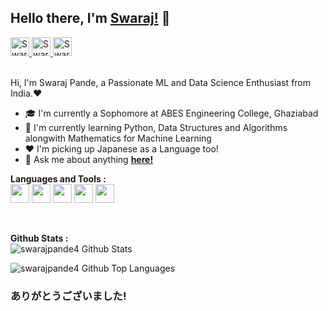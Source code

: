 ## Hello there, I'm [**Swaraj!**](https://github.com/swarajpande4) 👋

<a href="https://www.linkedin.com/in/swaraj-pande-621130189/"> 
    <img aling="left" alt="Swaraj Pande | LinkedIn" width=30px
    src="https://img.icons8.com/fluent/2x/linkedin.png">
</a>
<a href="https://twitter.com/PandeSwaraj"> 
    <img aling="left" alt="Swaraj Pande | Twitter" width=30px
    src="https://img.icons8.com/fluent/2x/twitter.png">
</a>
<a href="https://discord.gg/TV7SDz"> 
    <img aling="left" alt="Swaraj Pande | Discord" width=30px
    src="https://img.icons8.com/fluent/2x/discord-logo.png">
</a>

<br />
<br />

Hi, I'm Swaraj Pande, a Passionate ML and Data Science Enthusiast from India.❤️
- 🎓 I'm currently a Sophomore at ABES Engineering College, Ghaziabad
- 🔎 I'm currently learning Python, Data Structures and Algorithms alongwith Mathematics for Machine Learning
- ❤️ I'm picking up Japanese as a Language too!
- 💬 Ask me about anything [**here!**](https://github.com/swarajpande4/swarajpande4/issues)

**Languages and Tools :**
<br />
<code><img height="30"
    src="https://img.icons8.com/color/2x/c-plus-plus-logo.png"></code>
<code><img height="30"
    src="https://img.icons8.com/color/2x/python.png"></code>
<code><img height="30"
    src="https://img.icons8.com/color/2x/java-coffee-cup-logo.png"></code>
<code><img height="30"
    src="https://img.icons8.com/plasticine/2x/bash.png"></code> 
<code><img height="30"
    src="https://img.icons8.com/color/2x/git.png"></code>

<br />

**Github Stats :**
<br />
<img align="left" alt="swarajpande4 Github Stats" src="https://github-readme-stats.vercel.app/api?username=swarajpande4&show_icons=true&hide_border=true&theme=tokyonight&private=true&count_private=true/"> 

<br />

<img align="left" alt="swarajpande4 Github Top Languages" src="https://github-readme-stats.vercel.app/api/top-langs/?username=swarajpande4&layout=compact">

<br />

### ありがとうございました!
